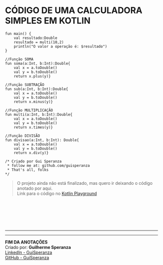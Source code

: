 # CÓDIGO DE UMA CALCULADORA SIMPLES EM KOTLIN

```
fun main() {
    val resultado:Double
    resultado = multi(10,2)
    println("O valor a operação é: $resultado")
}

//Função SOMA
fun soma(a:Int, b:Int):Double{
    val x = a.toDouble()
    val y = b.toDouble()
	return x.plus(y)}

//Função SUBTRAÇÃO
fun sub(a:Int, b:Int):Double{
    val x = a.toDouble()
    val y = b.toDouble()
    return x.minus(y)}

//Função MULTIPLICAÇÃO
fun multi(a:Int, b:Int):Double{
    val x = a.toDouble()
    val y = b.toDouble()
    return x.times(y)}

//Função DIVISÃO
fun divisao(a:Int, b:Int): Double{
    val x = a.toDouble()
    val y = b.toDouble() 
    return x.div(y)}

/* Criado por Gui Speranza
 * follow me at: github.com/guisperanza 
 * That's all, folks
*/

```
> O projeto ainda não está finalizado, mas quero ir deixando o código anotado por aqui.<br>
Link para o código no [Kotlin Playground](https://pl.kotl.in/Ea9KQKgJc)

<BR><BR><BR><BR><BR>

---
---

**FIM DA ANOTAÇÕES**<br>
Criado por: **Guilherme Speranza**<br>
[LinkedIn - GuiSperanza](https://www.linkedin.com/in/guisperanza/)<br>
[GitHub - GuiSperanza](https://github.com/guisperanza)

